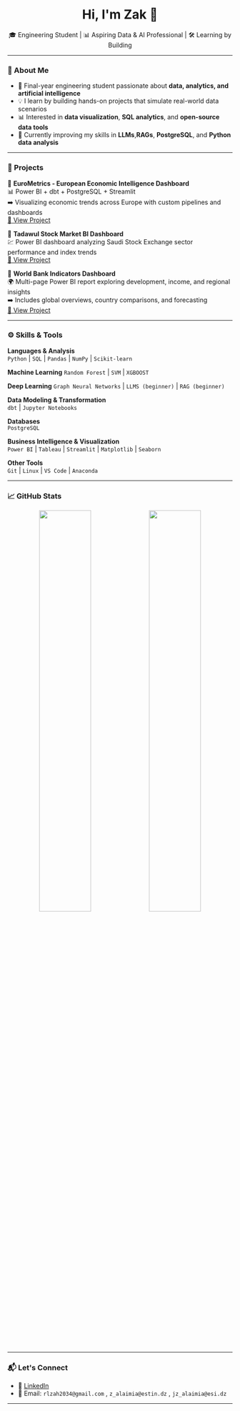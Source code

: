 <!-- GitHub Profile README - Zak -->

<h1 align="center">Hi, I'm Zak 👋</h1>

<p align="center">
🎓 Engineering Student | 📊 Aspiring Data & AI Professional | 🛠️ Learning by Building
</p>

---

### 📌 About Me

- 🧠 Final-year engineering student passionate about **data, analytics, and artificial intelligence**
- 💡 I learn by building hands-on projects that simulate real-world data scenarios
- 📊 Interested in **data visualization**, **SQL analytics**, and **open-source data tools**
- 🌱 Currently improving my skills in **LLMs**,**RAGs**, **PostgreSQL**, and **Python data analysis**

---

### 💼 Projects

🔹 **EuroMetrics - European Economic Intelligence Dashboard**  
📊 Power BI + dbt + PostgreSQL + Streamlit  
➡️ Visualizing economic trends across Europe with custom pipelines and dashboards  
[🔗 View Project](https://github.com/Zak-Attack-1/eurometrics)

🔹 **Tadawul Stock Market BI Dashboard**  
💹 Power BI dashboard analyzing Saudi Stock Exchange sector performance and index trends  
[🔗 View Project](https://github.com/Zak-Attack-1/tadawul-bi-dashboard)

🔹 **World Bank Indicators Dashboard**  
🌍 Multi-page Power BI report exploring development, income, and regional insights  
➡️ Includes global overviews, country comparisons, and forecasting  
[🔗 View Project](https://github.com/Zak-Attack-1/world-bank-dashboard)

---

### ⚙️ Skills & Tools

**Languages & Analysis**  
`Python` | `SQL` | `Pandas` | `NumPy` | `Scikit-learn` 

**Machine Learning**
`Random Forest` | `SVM` | `XGBOOST` 

**Deep Learning** 
`Graph Neural Networks` | `LLMS (beginner)` | `RAG (beginner)`

**Data Modeling & Transformation**  
`dbt` | `Jupyter Notebooks`

**Databases**  
`PostgreSQL`

**Business Intelligence & Visualization**  
`Power BI` | `Tableau` | `Streamlit` | `Matplotlib` | `Seaborn`

**Other Tools**  
`Git` | `Linux` | `VS Code` | `Anaconda`

---

### 📈 GitHub Stats

<p align="center">
  <img src="https://github-readme-stats.vercel.app/api?username=Zak-Attack-1&show_icons=true&theme=tokyonight" width="48%"/>
  <img src="https://github-readme-stats.vercel.app/api/top-langs/?username=Zak-Attack-1&layout=compact&theme=tokyonight" width="48%"/>
</p>

---

### 📬 Let's Connect

- 💼 [LinkedIn](https://www.linkedin.com/in/zakaria-alaimia-274231156/)
- 📧 Email: `rlzah2034@gmail.com` , `z_alaimia@estin.dz` , `jz_alaimia@esi.dz`

---


